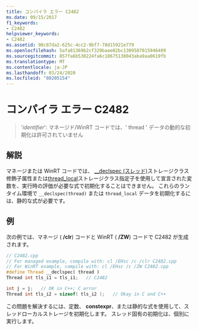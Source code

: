 ```yaml
---
title: コンパイラ エラー C2482
ms.date: 09/15/2017
f1_keywords:
- C2482
helpviewer_keywords:
- C2482
ms.assetid: 98c87da2-625c-4cc2-9bf7-78d15921e779
ms.openlocfilehash: 5afa81369b2cf329baae02bc1309587015946409
ms.sourcegitcommit: 857fa6b530224fa6c18675138043aba9aa0619fb
ms.translationtype: MT
ms.contentlocale: ja-JP
ms.lasthandoff: 03/24/2020
ms.locfileid: "80205154"
---
```

# <a name="compiler-error-c2482"></a>コンパイラ エラー C2482

>'*identifier*': マネージド/WinRT コードでは、' thread ' データの動的な初期化は許可されていません

## <a name="remarks"></a>解説

マネージまたは WinRT コードでは、 [__declspec (スレッド)](../../cpp/thread.md)ストレージクラス修飾子属性または[thread_local](../../cpp/storage-classes-cpp.md#thread_local)ストレージクラス指定子を使用して宣言された変数を、実行時の評価が必要な式で初期化することはできません。 これらのランタイム環境で `__declspec(thread)` または `thread_local` データを初期化するには、静的な式が必要です。

## <a name="example"></a>例

次の例では、マネージ ( **/clr**) コードと WinRT ( **/ZW**) コードで C2482 が生成されます。

```cpp
// C2482.cpp
// For managed example, compile with: cl /EHsc /c /clr C2482.cpp
// For WinRT example, compile with: cl /EHsc /c /ZW C2482.cpp
#define Thread __declspec( thread )
Thread int tls_i1 = tls_i1;   // C2482

int j = j;   // OK in C++; C error
Thread int tls_i2 = sizeof( tls_i2 );   // Okay in C and C++
```

この問題を解決するには、定数、 **constexpr**、または静的な式を使用して、スレッドローカルストレージを初期化します。 スレッド固有の初期化は、個別に実行します。

